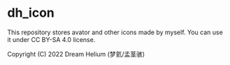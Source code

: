 # dh_icon

This repository stores avator and other icons made by myself. You can use it under CC BY-SA 4.0 license.

Copyright (C) 2022 Dream Helium (梦氦/孟茎骇)
